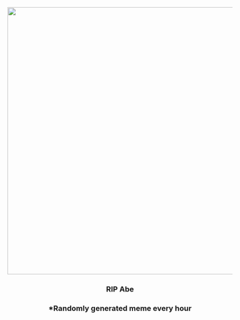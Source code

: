 <p align="center">
        <img src="https://i.imgur.com/GWMxTk7.jpg" width="600" height="600">
        </p>
        <h3 align="center">RIP Abe</h3>
        <h3 align="center">*Randomly generated meme every hour</h3>
    
